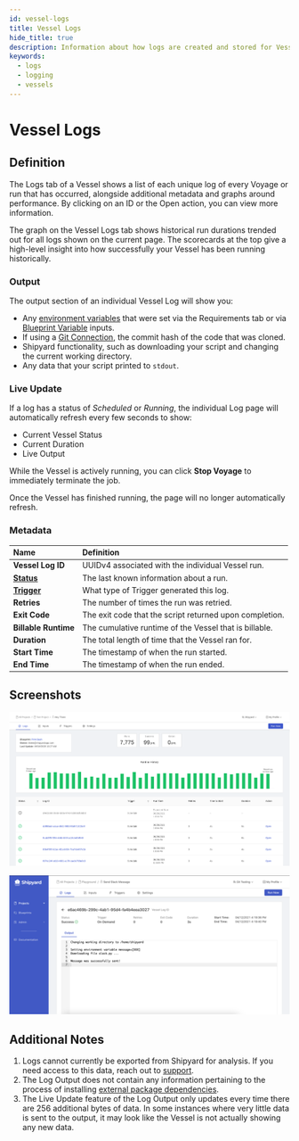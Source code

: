 ```yaml
---
id: vessel-logs
title: Vessel Logs
hide_title: true
description: Information about how logs are created and stored for Vessels.
keywords:
  - logs
  - logging
  - vessels
---
```


# Vessel Logs

## Definition

The Logs tab of a Vessel shows a list of each unique log of every Voyage or run that has occurred, alongside additional metadata and graphs around performance. By clicking on an ID or the Open action, you can view more information.

The graph on the Vessel Logs tab shows historical run durations trended out for all logs shown on the current page. The scorecards at the top give a high-level insight into how successfully your Vessel has been running historically.

### Output

The output section of an individual Vessel Log will show you:

- Any [environment variables](../requirements/environment-variables.md) that were set via the Requirements tab or via [Blueprint Variable](../inputs/blueprint-variables.md) inputs.
- If using a [Git Connection](../code/git-connection.md), the commit hash of the code that was cloned.
- Shipyard functionality, such as downloading your script and changing the current working directory.
- Any data that your script printed to `stdout`.

### Live Update

If a log has a status of *Scheduled* or *Running*, the individual Log page will automatically refresh every few seconds to show:

- Current Vessel Status
- Current Duration
- Live Output

While the Vessel is actively running, you can click **Stop Voyage** to immediately terminate the job.

Once the Vessel has finished running, the page will no longer automatically refresh.

### Metadata

| Name                                                       | Definition                                                              |
| :--------------------------------------------------------- | :---------------------------------------------------------------------- |
| **Vessel Log ID**                                                 | UUIDv4 associated with the individual Vessel run.                              |
| [**Status**](../other-functions/status.md) | The last known information about a run.                                 |
| [**Trigger**](../triggers/triggers-overview.md)                | What type of Trigger generated this log.                                |
| **Retries**                                                | The number of times the run was retried.                                |
| **Exit Code**                                              | The exit code that the script returned upon completion.                 |
| **Billable Runtime**                                               | The cumulative runtime of the Vessel that is billable.                      |
| **Duration**                                               | The total length of time that the Vessel ran for.                       |
| **Start Time**                                             | The timestamp of when the run started.                         |
| **End Time**                                               | The timestamp of when the run ended.                                    |



## Screenshots

![Logs Tab for a Vessel](./VesselLogs.png)

![Individual Log for a Vessel](../../.gitbook/assets/shipyard_2021_04_12_16_21_44.png)

## Additional Notes

1. Logs cannot currently be exported from Shipyard for analysis. If you need access to this data, reach out to [support](mailto:support@shipyardapp.com).
2. The Log Output does not contain any information pertaining to the process of installing [external package dependencies](../requirements/external-package-dependencies.md).
3. The Live Update feature of the Log Output only updates every time there are 256 additional bytes of data. In some instances where very little data is sent to the output, it may look like the Vessel is not actually showing any new data.
